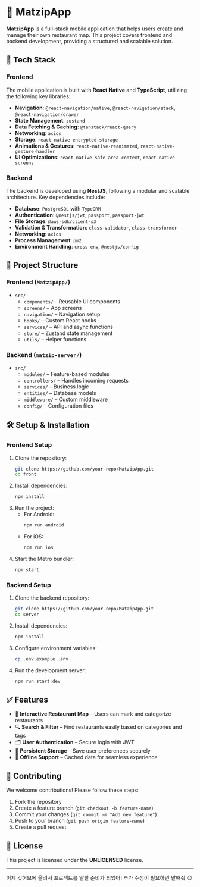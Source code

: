 # 📍 MatzipApp

**MatzipApp** is a full-stack mobile application that helps users create and manage their own restaurant map. This project covers frontend and backend development, providing a structured and scalable solution.

## 🚀 Tech Stack

### **Frontend**
The mobile application is built with **React Native** and **TypeScript**, utilizing the following key libraries:
- **Navigation**: `@react-navigation/native`, `@react-navigation/stack`, `@react-navigation/drawer`
- **State Management**: `zustand`
- **Data Fetching & Caching**: `@tanstack/react-query`
- **Networking**: `axios`
- **Storage**: `react-native-encrypted-storage`
- **Animations & Gestures**: `react-native-reanimated`, `react-native-gesture-handler`
- **UI Optimizations**: `react-native-safe-area-context`, `react-native-screens`

### **Backend**
The backend is developed using **NestJS**, following a modular and scalable architecture. Key dependencies include:
- **Database**: `PostgreSQL` with `TypeORM`
- **Authentication**: `@nestjs/jwt`, `passport`, `passport-jwt`
- **File Storage**: `@aws-sdk/client-s3`
- **Validation & Transformation**: `class-validator`, `class-transformer`
- **Networking**: `axios`
- **Process Management**: `pm2`
- **Environment Handling**: `cross-env`, `@nestjs/config`

## 📂 Project Structure

### **Frontend (`MatzipApp/`)**
- `src/`
  - `components/` – Reusable UI components
  - `screens/` – App screens
  - `navigation/` – Navigation setup
  - `hooks/` – Custom React hooks
  - `services/` – API and async functions
  - `store/` – Zustand state management
  - `utils/` – Helper functions

### **Backend (`matzip-server/`)**
- `src/`
  - `modules/` – Feature-based modules
  - `controllers/` – Handles incoming requests
  - `services/` – Business logic
  - `entities/` – Database models
  - `middleware/` – Custom middleware
  - `config/` – Configuration files

## 🛠️ Setup & Installation

### **Frontend Setup**
1. Clone the repository:
   ```bash
   git clone https://github.com/your-repo/MatzipApp.git
   cd front
   ```
2. Install dependencies:
   ```bash
   npm install
   ```
3. Run the project:
   - For Android:
     ```bash
     npm run android
     ```
   - For iOS:
     ```bash
     npm run ios
     ```
4. Start the Metro bundler:
   ```bash
   npm start
   ```

### **Backend Setup**
1. Clone the backend repository:
   ```bash
   git clone https://github.com/your-repo/MatzipApp.git
   cd server
   ```
2. Install dependencies:
   ```bash
   npm install
   ```
3. Configure environment variables:
   ```bash
   cp .env.example .env
   ```
4. Run the development server:
   ```bash
   npm run start:dev
   ```

## ✅ Features
- 📍 **Interactive Restaurant Map** – Users can mark and categorize restaurants
- 🔍 **Search & Filter** – Find restaurants easily based on categories and tags
- 🗂️ **User Authentication** – Secure login with JWT
- 💾 **Persistent Storage** – Save user preferences securely
- 🔄 **Offline Support** – Cached data for seamless experience

## 📝 Contributing
We welcome contributions! Please follow these steps:
1. Fork the repository
2. Create a feature branch (`git checkout -b feature-name`)
3. Commit your changes (`git commit -m "Add new feature"`)
4. Push to your branch (`git push origin feature-name`)
5. Create a pull request

## 📜 License
This project is licensed under the **UNLICENSED** license.

---

이제 깃허브에 올려서 프로젝트를 알릴 준비가 되었어! 추가 수정이 필요하면 말해줘 😊
